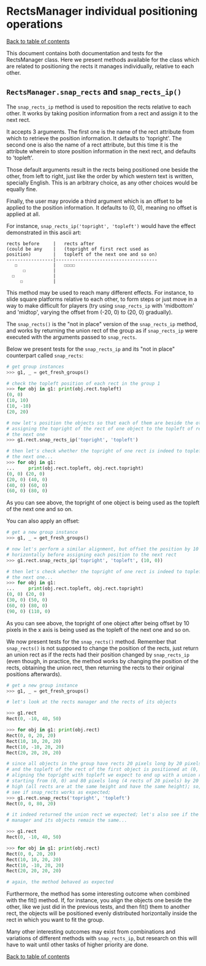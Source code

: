 # RectsManager individual positioning operations

[Back to table of contents](README.md#table-of-contents)

This document contains both documentation and tests for the RectsManager class. Here we present methods available for the class which are related to positioning the rects it manages individually, relative to each other.


## `RectsManager.snap_rects` and `snap_rects_ip()`

The `snap_rects_ip` method is used to reposition the rects relative to each other. It works by taking position information from a rect and assign it to the next rect.

It accepts 3 arguments. The first one is the name of the rect attribute from which to retrieve the position information. It defaults to 'topright'. The second one is also the name of a rect attribute, but this time it is the attribute wherein to store position information in the next rect, and defaults to 'topleft'.

Those default arguments result in the rects being positioned one beside the other, from left to right, just like the order by which western text is written, specially English. This is an arbitrary choice, as any other choices would be equally fine.

Finally, the user may provide a third argument which is an offset to be applied to the position information. It defaults to (0, 0), meaning no offset is applied at all.

For instance, `snap_rects_ip('topright', 'topleft')` would have the effect demonstrated in this ascii art:

```
rects before     |   rects after
(could be any    |   (topright of first rect used as
position)        |   topleft of the next one and so on)
-----------------|-------------------------------------
   ☐             |   ☐☐☐☐
      ☐          |
  ☐              |
     ☐           |
```

This method may be used to reach many different effects.  For instance, to slide square platforms relative to each other, to form steps or just move in a way to make difficult for players (try using `snap_rects_ip` with 'midbottom' and 'midtop', varying the offset from (-20, 0) to (20, 0) gradually).

The `snap_rects()` is the "not in place" version of the `snap_rects_ip` method, and works by returning the union rect of the group as if `snap_rects_ip` were executed with the arguments passed to `snap_rects`.

Below we present tests for the `snap_rects_ip` and its "not in place" counterpart called `snap_rects`:

```python
# get group instances
>>> g1, _ = get_fresh_groups()

# check the topleft position of each rect in the group 1
>>> for obj in g1: print(obj.rect.topleft)
(0, 0)
(10, 10)
(10, -10)
(20, 20)

# now let's position the objects so that each of them are beside the other by
# assigning the topright of the rect of one object to the topleft of rect of
# the next one
>>> g1.rect.snap_rects_ip('topright', 'topleft')

# then let's check whether the topright of one rect is indeed to topleft of
# the next one...
>>> for obj in g1:
...     print(obj.rect.topleft, obj.rect.topright)
(0, 0) (20, 0)
(20, 0) (40, 0)
(40, 0) (60, 0)
(60, 0) (80, 0)

```

As you can see above, the topright of one object is being used as the topleft of the next one and so on.

You can also apply an offset:

```python
# get a new group instance
>>> g1, _ = get_fresh_groups()

# now let's perform a similar alignment, but offset the position by 10 pixels
# horizontally before assigning each position to the next rect
>>> g1.rect.snap_rects_ip('topright', 'topleft', (10, 0))

# then let's check whether the topright of one rect is indeed to topleft of
# the next one...
>>> for obj in g1:
...     print(obj.rect.topleft, obj.rect.topright)
(0, 0) (20, 0)
(30, 0) (50, 0)
(60, 0) (80, 0)
(90, 0) (110, 0)

```

As you can see above, the topright of one object after being offset by 10 pixels in the x axis is being used as the topleft of the next one and so on.

We now present tests for the `snap_rects()` method. Remember that `snap_rects()` is not supposed to change the position of the rects, just return an union rect as if the rects had their position changed by `snap_rects_ip` (even though, in practice, the method works by changing the position of the rects, obtaining the union rect, then returning the rects to their original positions afterwards).

```python
# get a new group instance
>>> g1, _ = get_fresh_groups()

# let's look at the rects manager and the rects of its objects

>>> g1.rect
Rect(0, -10, 40, 50)

>>> for obj in g1: print(obj.rect)
Rect(0, 0, 20, 20)
Rect(10, 10, 20, 20)
Rect(10, -10, 20, 20)
Rect(20, 20, 20, 20)

# since all objects in the group have rects 20 pixels long by 20 pixels high,
# and the topleft of the rect of the first object is positioned at (0, 0), by
# aligning the topright with topleft we expect to end up with a union rect
# starting from (0, 0) and 80 pixels long (4 rects of 20 pixels) by 20 pixels
# high (all rects are at the same height and have the same height); so, let's
# see if snap_rects works as expected;
>>> g1.rect.snap_rects('topright', 'topleft')
Rect(0, 0, 80, 20)

# it indeed returned the union rect we expected; let's also see if the rects
# manager and its objects remain the same...

>>> g1.rect
Rect(0, -10, 40, 50)

>>> for obj in g1: print(obj.rect)
Rect(0, 0, 20, 20)
Rect(10, 10, 20, 20)
Rect(10, -10, 20, 20)
Rect(20, 20, 20, 20)

# again, the method behaved as expected
```

Furthermore, the method has some interesting outcome when combined with the fit() method. If, for instance, you align the objects one beside the other, like we just did in the previous tests, and then fit() them to another rect, the objects will be positioned evenly distributed horizontally inside the rect in which you want to fit the group.

Many other interesting outcomes may exist from combinations and variations of different methods with `snap_rects_ip`, but research on this will have to wait until other tasks of higher priority are done.

[Back to table of contents](README.md#table-of-contents)
